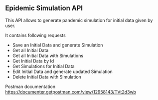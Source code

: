 ## Epidemic Simulation API
This API allows to generate pandemic simulation for initial data given by user.

It contains following requests

* Save an Initial Data and generate Simulation
* Get all Initial Data
* Get all Initial Data with Simulations
* Get Initial Data by Id
* Get Simulations for Initial Data
* Edit Initial Data and generate updated Simulation
* Delete Initial Data with Simulation

Postman documentation
https://documenter.getpostman.com/view/12958143/TVt2d3wb
